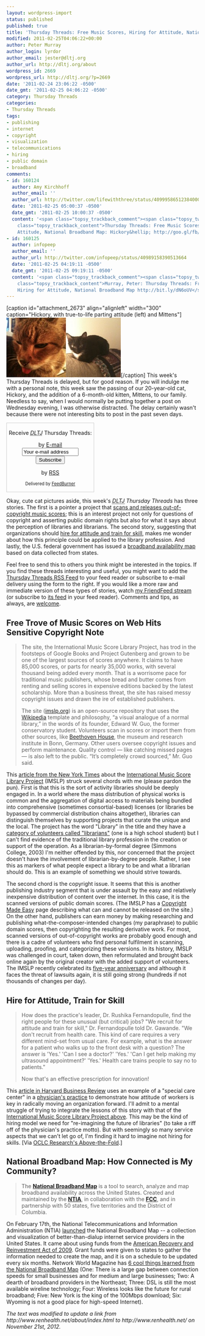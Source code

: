 ```yaml
---
layout: wordpress-import
status: published
published: true
title: 'Thursday Threads: Free Music Scores, Hiring for Attitude, National Broadband Map'
modified: 2011-02-25T04:06:22+00:00
author: Peter Murray
author_login: lyrdor
author_email: jester@dltj.org
author_url: http://dltj.org/about
wordpress_id: 2669
wordpress_url: http://dltj.org/?p=2669
date: '2011-02-24 23:06:22 -0500'
date_gmt: '2011-02-25 04:06:22 -0500'
category: Thursday Threads
categories:
- Thursday Threads
tags:
- publishing
- internet
- copyright
- visualization
- telecommunications
- hiring
- public domain
- broadband
comments:
- id: 160124
  author: Amy Kirchhoff
  author_email: ''
  author_url: http://twitter.com/lifewiththree/status/40999586512384000
  date: '2011-02-25 05:00:37 -0500'
  date_gmt: '2011-02-25 10:00:37 -0500'
  content: '<span class="topsy_trackback_comment"><span class="topsy_twitter_username"><span
    class="topsy_trackback_content">Thursday Threads: Free Music Scores, Hiring for
    Attitude, National Broadband Map: Hickory&hellip; http://goo.gl/fb/W6IzS</span></span>'
- id: 160125
  author: infopeep
  author_email: ''
  author_url: http://twitter.com/infopeep/status/40989158390513664
  date: '2011-02-25 04:19:11 -0500'
  date_gmt: '2011-02-25 09:19:11 -0500'
  content: '<span class="topsy_trackback_comment"><span class="topsy_twitter_username"><span
    class="topsy_trackback_content">Murray, Peter: Thursday Threads: Free Music Scores,
    Hiring for Attitude, National Broadband Map http://bit.ly/dN6oUV</span></span>'
---
```

<p>[caption id="attachment_2673" align="alignleft" width="300" caption="Hickory, with true-to-life parting attitude (left) and Mittens"]<img src="/wp-content/uploads/2011/02/cat-pictures-300x156.jpg" alt="" title="Hickory and Mittens" width="300" height="156" class="size-medium wp-image-2673" />[/caption] This week's Thursday Threads is delayed, but for good reason.  If you will indulge me with a personal note, this week saw the passing of our 20-year-old cat, Hickory, and the addition of a 6-month-old kitten, Mittens, to our family.  Needless to say, when I would normally be putting together a post on Wednesday evening, I was otherwise distracted.  The delay certainly wasn't because there were not interesting bits to post in the past seven days.</p>
<div id="feedburner-thursday-threads-email-2011w08" class="wp-caption alignright noprint noFrontPage" style="width: 230px;">
<form style="border: 1px solid rgb(204, 204, 204); padding: 3px; margin: 0pt; text-align: center;" action="http://feedburner.google.com/fb/a/mailverify" method="post" target="popupwindow" onsubmit="window.open('http://feedburner.google.com/fb/a/mailverify?uri=thursday-threads', 'popupwindow', 'scrollbars=yes,width=550,height=520');return true">
<p>Receive <i><acronym title="Disruptive Library Technology Jester">DLTJ</acronym></i> Thursday Threads:</p>
<p>by&nbsp;<a href="http://feedburner.google.com/fb/a/mailverify?uri=thursday-threads&amp;loc=en_US" title="D.L.T.J. Thursday Threads Email Subscription">E-mail</a><br /><input style="width: 140px;" name="email" value="Your e-mail address" onfocus="if (this.defaultValue==this.value) this.value = ''" type="text"/><input value="thursday-threads" name="uri" type="hidden"/><input name="loc" value="en_US" type="hidden"/><input value="Subscribe" type="submit"/></p>
<p>by&nbsp;<a href="http://feeds.dltj.org/thursday-threads/" title="D.L.T.J. Thursday Threads RSS Feed">RSS</a></p>
<p style="font-size: 80%;">Delivered by <a href="http://feedburner.google.com" target="_blank" title="Google Feedburner Service">FeedBurner</a></p>
</form>
</div>
<p> Okay, cute cat pictures aside, this week's <i><acronym title="Disruptive Library Technology Jester">DLTJ</acronym> Thursday Threads</i> has three stories.  The first is a pointer a project that <a href="#imslp">scans and releases out-of-copyright music scores</a>; this is an interest project not only for questions of copyright and asserting public domain rights but also for what it says about the perception of libraries and librarians.  The second story, suggesting that organizations should <a href="#hiring-training">hire for attitude and train for skill</a>, makes me wonder about how this principle could be applied to the library profession.  And lastly, the U.S. federal government has issued a <a href="#nbmap">broadband availability map</a> based on data collected from states.</p>
<p>Feel free to send this to others you think might be interested in the topics.  If you find these threads interesting and useful, you might want to add the <a href="http://feeds.dltj.org/thursday-threads/" title="RSS Feed for DLTJ Thursday Threads">Thursday Threads RSS Feed</a> to your feed reader or subscribe to e-mail delivery using the form to the right.  If you would like a more raw and immediate version of these types of stories, watch <a href="http://friendfeed.com/dltj" title="Peter Murray - FriendFeed">my FriendFeed stream</a> (or subscribe to <a href="http://friendfeed.com/dltj?format=atom" title="Atom feed for Peter Murray's FriendFeed account">its feed</a> in your feed reader).  Comments and tips, as always, are <a href="/contact">welcome</a>.</p>
<h2 id="imslp">Free Trove of Music Scores on Web Hits Sensitive Copyright Note</h2>
<blockquote><p>The site, the International Music Score Library Project, has trod in the footsteps of Google Books and Project Gutenberg and grown to be one of the largest sources of scores anywhere. It claims to have 85,000 scores, or parts for nearly 35,000 works, with several thousand being added every month. That is a worrisome pace for traditional music publishers, whose bread and butter comes from renting and selling scores in expensive editions backed by the latest scholarship. More than a business threat, the site has raised messy copyright issues and drawn the ire of established publishers.        </p>
<p>
The site (<a href="http://imslp.org" title="International Music Score Library Project homepage">imslp.org</a>) is an open-source repository that uses the <a href="http://topics.nytimes.com/top/news/business/companies/wikipedia/index.html?inline=nyt-org" title="More articles about Wikipedia from the New York Times">Wikipedia</a> template and philosophy, &ldquo;a visual analogue of a normal library,&rdquo; in the words of its founder, Edward W. Guo, the former conservatory student. Volunteers scan in scores or import them from other sources, like <a href="http://www.beethoven-haus-bonn.de/sixcms/detail.php?template=portal_en">Beethoven House</a>, the museum and research institute in Bonn, Germany. Other users oversee copyright issues and perform maintenance. Quality control &mdash; like catching missed pages &mdash; is also left to the public. &ldquo;It&rsquo;s completely crowd sourced,&rdquo; Mr. Guo said.</p>
</blockquote>
<p>This <a href="http://www.nytimes.com/2011/02/22/arts/music/22music-imslp.html?_r=1" title="Free Trove of Music Scores on Web Hits Sensitive Copyright Note | New York Times">article from the New York Times</a> about the <a href="http://imslp.org/" title="International Music Score Library Project homepage">International Music Score Library Project</a> (IMSLP) struck several chords with me (please pardon the pun).  First is that this is the sort of activity libraries should be deeply engaged in.  In a world where the mass distribution of physical works is common and the aggregation of digital access to materials being bundled into comprehensive (sometimes consortial-based) licenses (or libraries be bypassed by commercial distribution chains altogether), libraries can distinguish themselves by supporting projects that curate the unique and the local.  The project has the word "Library" in the title and they have a <a href="http://imslp.org/wiki/IMSLP:Librarians" title="IMSLP Librarians">category of volunteers called "librarians"</a> (one is a high school student) but I can't find evidence of the traditional library profession in the creation or support of the operation.  As a librarian-by-formal degree (Simmons College, 2003) I'm neither offended by this, nor concerned that the project doesn't have the involvement of librarian-by-degree people.  Rather, I see this as markers of what people expect a library to be and what a librarian should do.  This is an example of something we should strive towards.</p>
<p>The second chord is the copyright issue.  It seems that this is another publishing industry segment that is under assault by the easy and relatively inexpensive distribution of content over the internet.  In this case, it is the scanned versions of public domain scores.  (The IMSLP has a <a href="http://imslp.org/wiki/IMSLP:Copyright_Made_Simple" title="IMSLP:Copyright Made Simple">Copyright Made Easy</a> page describing what can and cannot be released on the site.)  On the other hand, publishers can earn money by making researching and publishing what-the-composer-intended changes (my paraphrase) to public domain scores, then copyrighting the resulting derivative work.  For most, scanned versions of out-of-copyright works are probably good enough and there is a cadre of volunteers who find personal fulfilment in scanning, uploading, proofing, and categorizing these versions.  In its history, IMSLP was challenged in court, taken down, then reformulated and brought back online again by the original creator with the added support of volunteers.  The IMSLP recently celebrated its <a href="http://imslpjournal.org/imslps-5-year-anniversary/" title="IMSLP&amp;#8217;s 5 Year Anniversary | IMSLP Journal">five-year anniversary</a> and although it faces the threat of lawsuits again, it is still going strong (hundreds if not thousands of changes per day).</p>
<h2 id="hiring-training">Hire for Attitude, Train for Skill</h2>
<blockquote><p>How does the practice's leader, Dr. Rushika Fernandopulle, find the right people for these unusual (but critical) jobs? "We recruit for attitude and train for skill," Dr. Fernandopulle told Dr. Gawande. "We don't recruit from health care. This kind of care requires a very different mind-set from usual care. For example, what is the answer for a patient who walks up to the front desk with a question? The answer is 'Yes.' 'Can I see a doctor?' 'Yes.' 'Can I get help making my ultrasound appointment?' 'Yes.' Health care trains people to say no to patients."</p>
<p>Now that's an effective prescription for innovation!</p></blockquote>
<p>This <a href="http://blogs.hbr.org/taylor/2011/02/hire_for_attitude_train_for_sk.html" title="Hire for Attitude, Train for Skill - Bill Taylor - Harvard Business Review">article in Harvard Business Review</a> uses an example of a "special care center" in a <a href="http://www.renhealth.net/" title="Renaissance Health: About Us">physician's practice</a> to demonstrate how attitude of workers is key in radically moving an organization forward.  I'll admit to a mental struggle of trying to integrate the lessons of this story with that of the <a href="#imslp">International Music Score Library Project above</a>.  This may be the kind of hiring model we need for "re-imagining the future of libraries" (to take a riff off of the physician's practice motto).  But with seemingly so many service aspects that we can't let go of, I'm finding it hard to imagine not hiring for skills.  [Via <a href="http://www.oclc.org/research/publications/newsletters/abovethefold/default.htm" title="Above the Fold | OCLC">OCLC Research's Above-the-Fold</a>.]</p>
<h2 id="nbmap">National Broadband Map: How Connected is My Community?</h2>
<blockquote><p>The <a href="http://www.broadbandmap.gov/about" title="About the National Broadband Map"><strong>National Broadband Map</strong></a> is a tool to search, analyze and map broadband availability across the United States. Created and maintained by the <a href="http://www.ntia.doc.gov/" title="National Telecommunications and Information Administration"><strong>NTIA</strong></a>, in collaboration with the  <a href="http://fcc.gov/" title="Federal Communications Commission"><strong>FCC</strong></a>, and in partnership with 50 states, five territories and the District of Columbia.</p></blockquote>
<p>On February 17th, the National Telecommunications and Information Administration (NTIA) <a href="http://www.broadbandmap.gov/blog/1/hello-world/" title="National Broadband Map is launched! | National Broadband Map Blog">launched</a> the National Broadband Map -- a collection and visualization of better-than-dialup internet service providers in the United States.  It came about using funds from the <a href="http://en.wikipedia.org/wiki/American_Recovery_and_Reinvestment_Act_of_2009" title="American Recovery and Reinvestment Act of 2009 - Wikipedia">American Recovery and Reinvestment Act of 2009</a>.  Grant funds were given to states to gather the information needed to create the map, and it is on a schedule to be updated every six months. Network World Magazine has <a href="http://www.networkworld.com/news/2011/021711-broadband-map.html" title="6 cool things learned from the National Broadband Map | Network World Magazine">6 cool things learned from the National Broadband Map</a> (One: There is a large gap between connection speeds for small businesses and for medium and large businesses; Two: A dearth of broadband providers in the Northeast; Three: DSL is still the most available wireline technology; Four: Wireless looks like the future for rural broadband; Five: New York is the king of the 100Mbps download; Six: Wyoming is not a good place for high-speed Internet).
<p style="padding:0;margin:0;font-style:italic;">The text was modified to update a link from http://www.renhealth.net/about/index.html to http://www.renhealth.net/ on November 21st, 2012.</p>
